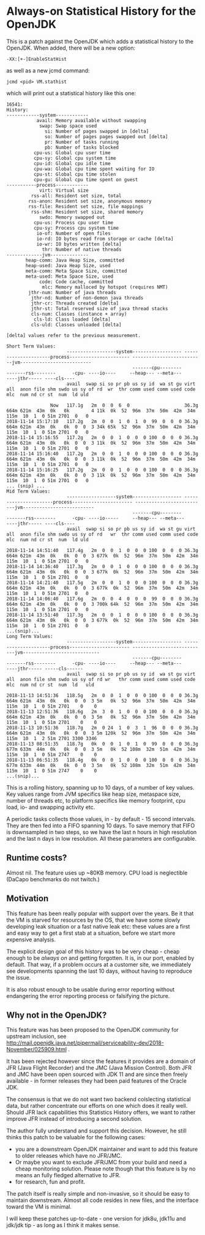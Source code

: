 # Always-on Statistical History for the OpenJDK

This is a patch against the OpenJDK which adds a statistical history to the OpenJDK. When added, there will be a new option:

```
-XX:[+-]EnableStatHist
```

as well as a new jcmd command:

```
jcmd <pid> VM.stathist
```

which will print out a statistical history like this one:

```
16541:
History:
------------system------------
           avail: Memory available without swapping
            swap: Swap space used
              si: Number of pages swapped in [delta]
              so: Number of pages pages swapped out [delta]
              pr: Number of tasks running
              pb: Number of tasks blocked
          cpu-us: Global cpu user time
          cpu-sy: Global cpu system time
          cpu-id: Global cpu idle time
          cpu-wa: Global cpu time spent waiting for IO
          cpu-st: Global cpu time stolen
          cpu-gu: Global cpu time spent on guest
-----------process------------
            virt: Virtual size
         rss-all: Resident set size, total
        rss-anon: Resident set size, anonymous memory
        rss-file: Resident set size, file mappings
         rss-shm: Resident set size, shared memory
            swdo: Memory swapped out
          cpu-us: Process cpu user time
          cpu-sy: Process cpu system time
           io-of: Number of open files
           io-rd: IO bytes read from storage or cache [delta]
           io-wr: IO bytes written [delta]
             thr: Number of native threads
-------------jvm--------------
       heap-comm: Java Heap Size, committed
       heap-used: Java Heap Size, used
       meta-comm: Meta Space Size, committed
       meta-used: Meta Space Size, used
            code: Code cache, committed
             mlc: Memory malloced by hotspot (requires NMT)
        jthr-num: Number of java threads
         jthr-nd: Number of non-demon java threads
         jthr-cr: Threads created [delta]
         jthr-st: Total reserved size of java thread stacks
         cls-num: Classes (instance + array)
          cls-ld: Class loaded [delta]
         cls-uld: Classes unloaded [delta]

[delta] values refer to the previous measurement.

Short Term Values:
                      ------------------system------------------ ---------------------process---------------------- --------------------------jvm--------------------------
                                              -------cpu--------       -------rss--------      -cpu- ----io----     --heap--- --meta---           ----jthr----- ----cls----
                      avail  swap si so pr pb us sy id  wa st gu virt  all  anon file shm swdo us sy of rd  wr  thr comm used comm used code mlc  num nd cr st  num  ld uld 

                Now   117.1g   2m  0  0  6  0                    36.3g 664m 621m  43m  0k   0k        4 11k  0k  52  96m  37m  50m  42m  34m 115m  10  1  0 51m 2701  0   0 
2018-11-14 15:17:10   117.2g   2m  0  0  1  0  1  0  99  0  0  0 36.3g 664m 621m  43m  0k   0k  0  0  3 34k 65k  52  96m  37m  50m  42m  34m 115m  10  1  0 51m 2701  0   0 
2018-11-14 15:16:55   117.2g   2m  0  0  1  0  0  0 100  0  0  0 36.3g 664m 621m  43m  0k   0k  0  0  3 11k  0k  52  96m  37m  50m  42m  34m 115m  10  1  0 51m 2701  0   0 
2018-11-14 15:16:40   117.2g   2m  0  0  1  0  0  0 100  0  0  0 36.3g 664m 621m  43m  0k   0k  0  0  3 11k  0k  52  96m  37m  50m  42m  34m 115m  10  1  0 51m 2701  0   0 
2018-11-14 15:16:25   117.2g   2m  0  0  1  0  0  0 100  0  0  0 36.3g 664m 621m  43m  0k   0k  0  0  3 11k  0k  52  96m  37m  50m  42m  34m 115m  10  1  0 51m 2701  0   0 
... (snip) ...
Mid Term Values:
                      ------------------system------------------ ----------------------process---------------------- --------------------------jvm--------------------------
                                              -------cpu--------       -------rss--------      -cpu- ----io-----     --heap--- --meta---           ----jthr----- ----cls----
                      avail  swap si so pr pb us sy id  wa st gu virt  all  anon file shm swdo us sy of rd   wr  thr comm used comm used code mlc  num nd cr st  num  ld uld 

2018-11-14 14:51:40   117.4g   2m  0  0  1  0  0  0 100  0  0  0 36.3g 664m 621m  43m  0k   0k  0  0  3 677k  0k  52  96m  37m  50m  42m  34m 115m  10  1  0 51m 2701  0   0 
2018-11-14 14:36:40   117.3g   2m  0  0  1  0  0  0 100  0  0  0 36.3g 664m 621m  43m  0k   0k  0  0  3 677k  0k  52  96m  37m  50m  42m  34m 115m  10  1  0 51m 2701  0   0 
2018-11-14 14:21:40   117.5g   2m  0  0  1  0  0  0 100  0  0  0 36.3g 664m 621m  43m  0k   0k  0  0  3 677k  0k  52  96m  37m  50m  42m  34m 115m  10  1  0 51m 2701  0   0 
2018-11-14 14:06:40   117.6g   2m  0  0  4  0  0  0  99  0  0  0 36.3g 664m 621m  43m  0k   0k  0  0  3 700k 64k  52  96m  37m  50m  42m  34m 115m  10  1  0 51m 2701  0   0 
2018-11-14 13:51:40   117.3g   2m  0  0  1  0  0  0 100  0  0  0 36.3g 664m 621m  43m  0k   0k  0  0  3 677k  0k  52  96m  37m  50m  42m  34m 115m  10  1  0 51m 2701  0   0 
...(snip)...
Long Term Values:
                      ------------------system------------------ ---------------------process---------------------- ---------------------------jvm----------------------------
                                              -------cpu--------       -------rss--------      -cpu- ----io----     --heap--- --meta---           ----jthr----- -----cls------
                      avail  swap si so pr pb us sy id  wa st gu virt  all  anon file shm swdo us sy of rd wr   thr comm used comm used code mlc  num nd cr st  num  ld   uld  

2018-11-13 14:51:36   118.5g   2m  0  0  1  0  0  0 100  0  0  0 36.3g 664m 621m  43m  0k   0k  0  0  3 5m   0k  52  96m  37m  50m  42m  34m 115m  10  1  0 51m 2701    0    0 
2018-11-13 12:51:36   118.6g   2m  3  0  1  0  0  0 100  0  0  0 36.3g 664m 621m  43m  0k   0k  0  0  3 5m   0k  52  96m  37m  50m  42m  34m 115m  10  1  0 51m 2701    0    0 
2018-11-13 10:51:36   118.7g   2m  0 24  1  0  3  1  96  0  0  0 36.3g 664m 621m  43m  0k   0k  0  0  3 5m 120k  52  96m  37m  50m  42m  34m 115m  10  1  2 51m 2701 3300 3346 
2018-11-13 08:51:35   118.7g   0k  0  0  1  0  1  0  99  0  0  0 36.3g 677m 633m  44m  0k   0k  0  0  3 5m   0k  52 108m  32m  51m  42m  34m 115m  10  1  0 51m 2747    0    0 
2018-11-13 06:51:35   118.4g   0k  0  0  1  0  0  0 100  0  0  0 36.3g 677m 633m  44m  0k   0k  0  0  3 5m   0k  52 108m  32m  51m  42m  34m 115m  10  1  0 51m 2747    0    0 
...(snip)...
```

This is a rolling history, spanning up to 10 days, of a number of key values. Key values range from JVM specifics like heap size, metaspace size, number of threads etc, to platform specifics like memory footprint, cpu load, io- and swapping activity etc.

A periodic tasks collects those values, in - by default - 15 second intervals. They are then fed into a FIFO spanning 10 days. To save memory that FIFO is downsampled in two steps, so we have the last n hours in high resolution and the last n days in low resolution. All these parameters are configurable.

## Runtime costs?

Almost nil. The feature uses up ~80KB memory. CPU load is neglectible (DaCapo benchmarks do not twitch.)

## Motivation

This feature has been really popular with support over the years. Be it that the VM is starved for resources by the OS, that we have some slowly developing leak situation or a fast native leak etc: these values are a first and easy way to get a first stab at a situation, before we start more expensive analysis.

The explicit design goal of this history was to be very cheap - cheap enough to be *always on* and getting forgotten. It is, in our port, enabled by default. That way, if a problem occurs at a customer site, we immediately see developments spanning the last 10 days, without having to reproduce the issue.

It is also robust enough to be usable during error reporting without endangering the error reporting process or falsifying the picture.

## Why not in the OpenJDK?

This feature was has been proposed to the OpenJDK community for upstream inclusion, see http://mail.openjdk.java.net/pipermail/serviceability-dev/2018-November/025909.html .

It has been rejected however since the features it provides are a domain of JFR (Java Flight Recorder) and the JMC (Java Mission Control). Both JFR and JMC have been open sourced with JDK 11 and are since then freely available - in former releases they had been paid features of the Oracle JDK.

The consensus is that we do not want two backend colslecting statistical data, but rather concentrate our efforts on one which does it really well. Should JFR lack capabilities this  Statistics History offers, we want to rather improve JFR instead of introducing a second solution.

The author fully understand and support this decision. However, he still thinks this patch to be valuable for the following cases:

- you are a downstream OpenJDK maintainer and want to add this feature to older releases which have no JFR/JMC.
- Or maybe you want to exclude JFR/JMC from your build and need a cheap monitoring solution. Please note though that this feature is by no means an fully fledged alternative to JFR.
- for research, fun and profit.

The patch itself is really simple and non-invasive, so it should be easy to maintain downstream. Almost all code resides in new files, and the interface toward the VM is minimal.

I will keep these patches up-to-date - one version for jdk8u, jdk11u and jdk/jdk tip  - as long as I think it makes sense.

